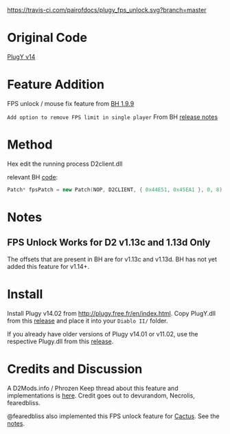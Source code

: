 https://travis-ci.com/pairofdocs/plugy_fps_unlock.svg?branch=master

# Original Code
[PlugY v14](http://plugy.free.fr/en/index.html)

# Feature Addition
FPS unlock / mouse fix feature from [BH 1.9.9](https://github.com/planqi/slashdiablo-maphack)

`Add option to remove FPS limit in single player` From BH [release notes](https://github.com/planqi/slashdiablo-maphack#release-notes-for-198)

# Method
Hex edit the running process D2client.dll

relevant BH [code](https://github.com/planqi/slashdiablo-maphack/blob/master/BH/Modules/Maphack/Maphack.cpp#L24):
```cpp
Patch* fpsPatch = new Patch(NOP, D2CLIENT, { 0x44E51, 0x45EA1 }, 0, 8);
```

# Notes

## FPS Unlock Works for D2 v1.13c and 1.13d Only

The offsets that are present in BH are for v1.13c and v1.13d.
BH has not yet added this feature for v1.14+.


# Install

Install Plugy v14.02 from http://plugy.free.fr/en/index.html.
Copy PlugY.dll from this [release](https://github.com/pairofdocs/plugy_fps_unlock/releases/tag/v1.0.1) and place it into your `Diablo II/` folder.

If you already have older versions of Plugy v14.01 or v11.02, use the respective Plugy.dll from this [release](https://github.com/pairofdocs/plugy_fps_unlock/releases/tag/v1.0.0).

# Credits and Discussion
A D2Mods.info / Phrozen Keep thread about this feature and implementations is [here](https://d2mods.info/forum/viewtopic.php?f=8&t=65239&p=501210#p501210).
Credit goes out to devurandom, Necrolis, fearedbliss.

@fearedbliss also implemented this FPS unlock feature for [Cactus](https://github.com/fearedbliss/Cactus).
See the [notes](https://github.com/fearedbliss/Cactus/blob/master/README-SINGLING.md#notes).
